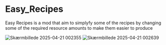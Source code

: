 # Easy_Recipes

Easy Recipes is a mod that aim to simplyfy some of the recipes by changing some of the required resource amounts to make them easier to produce

![Skærmbillede 2025-04-21 002355](https://github.com/user-attachments/assets/e1a4bbbd-d3a0-498c-bd24-63f51976de11)  ![Skærmbillede 2025-04-21 002639](https://github.com/user-attachments/assets/ed99e8b1-82bf-4b7c-a349-a5ff61e46e5e)

